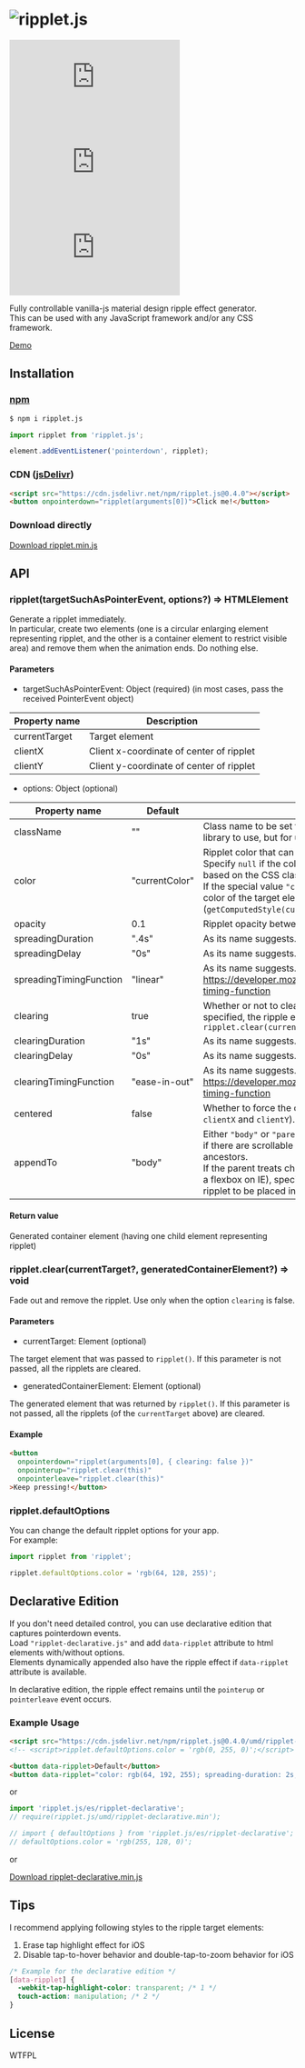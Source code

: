 # ![ripplet.js](https://luncheon.github.io/ripplet.js/logo.gif)

[![BundlePhobia](https://badgen.net/bundlephobia/minzip/ripplet.js)](https://bundlephobia.com/result?p=ripplet.js) ![Types: included](https://badgen.net/npm/types/ripplet.js) ![License: WTFPL](https://badgen.net/npm/license/ripplet.js)

Fully controllable vanilla-js material design ripple effect generator.  
This can be used with any JavaScript framework and/or any CSS framework.

[Demo](https://luncheon.github.io/ripplet.js/demo/)  


## Installation

### [npm](https://www.npmjs.com/package/ripplet.js)

```bash
$ npm i ripplet.js
```

```javascript
import ripplet from 'ripplet.js';

element.addEventListener('pointerdown', ripplet);
```

### CDN ([jsDelivr](https://www.jsdelivr.com/package/npm/ripplet.js))

```html
<script src="https://cdn.jsdelivr.net/npm/ripplet.js@0.4.0"></script>
<button onpointerdown="ripplet(arguments[0])">Click me!</button>
```

### Download directly

<a target="_blank" download="ripplet.min.js" href="https://cdn.jsdelivr.net/npm/ripplet.js@0.4.0/umd/ripplet.min.js">Download ripplet.min.js</a>


## API

### ripplet(targetSuchAsPointerEvent, options?) => HTMLElement

Generate a ripplet immediately.  
In particular, create two elements (one is a circular enlarging element representing ripplet, and the other is a container element to restrict visible area) and remove them when the animation ends. Do nothing else.

#### Parameters

* targetSuchAsPointerEvent: Object (required) (in most cases, pass the received PointerEvent object)

| Property name           | Description                              |
| ----------------------- | ---------------------------------------- |
| currentTarget           | Target element                           |
| clientX                 | Client x-coordinate of center of ripplet |
| clientY                 | Client y-coordinate of center of ripplet |

* options: Object (optional)

| Property name           | Default        | Description           |
| ----------------------- | -------------- | --------------------- |
| className               | ""             | Class name to be set for the ripplet element (not for this library to use, but for user to style that element) |
| color                   | "currentColor" | Ripplet color that can be interpreted by browsers. Specify `null` if the color or image of the ripple effect is based on the CSS className above.<br>If the special value `"currentColor"` is specified, the text color of the target element (`getComputedStyle(currentTarget).color`) is used. |
| opacity                 | 0.1            | Ripplet opacity between 0 and 1. |
| spreadingDuration       | ".4s"          | As its name suggests. |
| spreadingDelay          | "0s"           | As its name suggests. |
| spreadingTimingFunction | "linear"       | As its name suggests. See https://developer.mozilla.org/docs/Web/CSS/transition-timing-function |
| clearing                | true           | Whether or not to clear automatically. If `false` is specified, the ripple effect should be cleared using `ripplet.clear(currentTarget)` |
| clearingDuration        | "1s"           | As its name suggests. |
| clearingDelay           | "0s"           | As its name suggests. |
| clearingTimingFunction  | "ease-in-out"  | As its name suggests. See https://developer.mozilla.org/docs/Web/CSS/transition-timing-function  |
| centered                | false          | Whether to force the origin centered (and ignore `clientX` and `clientY`). |
| appendTo                | "body"         | Either `"body"` or `"parent"`. Consider specifying `"parent"` if there are scrollable ancestors or `position: fixed` ancestors.<br>If the parent treats children as special (e.g. the parent is a flexbox on IE), specifying `"parent"` may cause the ripplet to be placed incorrectly. |

#### Return value

Generated container element (having one child element representing ripplet)


### ripplet.clear(currentTarget?, generatedContainerElement?) => void

Fade out and remove the ripplet. Use only when the option `clearing` is false.

#### Parameters

* currentTarget: Element (optional)

The target element that was passed to `ripplet()`. If this parameter is not passed, all the ripplets are cleared.

* generatedContainerElement: Element (optional)

The generated element that was returned by `ripplet()`. If this parameter is not passed, all the ripplets (of the `currentTarget` above) are cleared.

#### Example

```html
<button
  onpointerdown="ripplet(arguments[0], { clearing: false })"
  onpointerup="ripplet.clear(this)"
  onpointerleave="ripplet.clear(this)"
>Keep pressing!</button>
```

### ripplet.defaultOptions

You can change the default ripplet options for your app.  
For example:

```javascript
import ripplet from 'ripplet';

ripplet.defaultOptions.color = 'rgb(64, 128, 255)';
```


## Declarative Edition

If you don't need detailed control, you can use declarative edition that captures pointerdown events.  
Load `"ripplet-declarative.js"` and add `data-ripplet` attribute to html elements with/without options.  
Elements dynamically appended also have the ripple effect if `data-ripplet` attribute is available.

In declarative edition, the ripple effect remains until the `pointerup` or `pointerleave` event occurs.

### Example Usage

```html
<script src="https://cdn.jsdelivr.net/npm/ripplet.js@0.4.0/umd/ripplet-declarative.min.js"></script>
<!-- <script>ripplet.defaultOptions.color = 'rgb(0, 255, 0)';</script> -->

<button data-ripplet>Default</button>
<button data-ripplet="color: rgb(64, 192, 255); spreading-duration: 2s; clearing-delay: 1.8s;">Sky Blue Slow</button>
```

or

```javascript
import 'ripplet.js/es/ripplet-declarative';
// require(ripplet.js/umd/ripplet-declarative.min');

// import { defaultOptions } from 'ripplet.js/es/ripplet-declarative';
// defaultOptions.color = 'rgb(255, 128, 0)';
```

or

<a target="_blank" download="ripplet-declarative.min.js" href="https://cdn.jsdelivr.net/npm/ripplet.js@0.4.0/umd/ripplet-declarative.min.js">Download ripplet-declarative.min.js</a>


## Tips

I recommend applying following styles to the ripple target elements:

1. Erase tap highlight effect for iOS
2. Disable tap-to-hover behavior and double-tap-to-zoom behavior for iOS

```css
/* Example for the declarative edition */
[data-ripplet] {
  -webkit-tap-highlight-color: transparent; /* 1 */
  touch-action: manipulation; /* 2 */
}
```

## License

WTFPL
